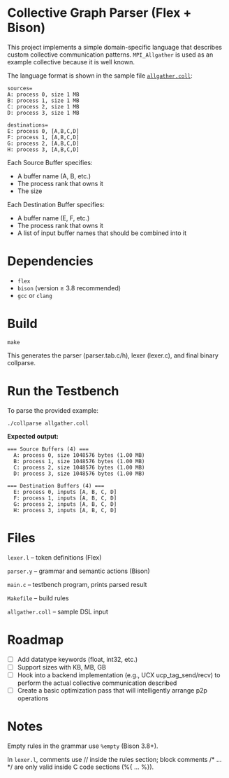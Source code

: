 # Collective Graph Parser (Flex + Bison)

This project implements a simple
domain-specific language that describes custom collective communication
patterns. `MPI_Allgather` is used as an example collective because it is well known. 

The language format is shown in the sample file [`allgather.coll`](./allgather.coll):

```text
sources=
A: process 0, size 1 MB
B: process 1, size 1 MB
C: process 2, size 1 MB
D: process 3, size 1 MB

destinations=
E: process 0, [A,B,C,D]
F: process 1, [A,B,C,D]
G: process 2, [A,B,C,D]
H: process 3, [A,B,C,D]
```

Each Source Buffer specifies:

- A buffer name (A, B, etc.)
- The process rank that owns it
- The size

Each Destination Buffer specifies:

- A buffer name (E, F, etc.)
- The process rank that owns it
- A list of input buffer names that should be combined into it

# Dependencies

- `flex`
- `bison` (version ≥ 3.8 recommended)
- `gcc` or `clang`

# Build

`make`

This generates the parser (parser.tab.c/h), lexer (lexer.c), and final binary
collparse.

# Run the Testbench

To parse the provided example:

`./collparse allgather.coll`

**Expected output:**

```
=== Source Buffers (4) ===
  A: process 0, size 1048576 bytes (1.00 MB)
  B: process 1, size 1048576 bytes (1.00 MB)
  C: process 2, size 1048576 bytes (1.00 MB)
  D: process 3, size 1048576 bytes (1.00 MB)

=== Destination Buffers (4) ===
  E: process 0, inputs [A, B, C, D]
  F: process 1, inputs [A, B, C, D]
  G: process 2, inputs [A, B, C, D]
  H: process 3, inputs [A, B, C, D]
```

# Files

`lexer.l` – token definitions (Flex)

`parser.y` – grammar and semantic actions (Bison)

`main.c` – testbench program, prints parsed result

`Makefile` – build rules

`allgather.coll` – sample DSL input

# Roadmap

- [ ] Add datatype keywords (float, int32, etc.)
- [ ] Support sizes with KB, MB, GB
- [ ] Hook into a backend implementation (e.g., UCX ucp_tag_send/recv)
to perform the actual collective communication described
- [ ] Create a basic optimization pass that will intelligently arrange p2p operations

# Notes

Empty rules in the grammar use `%empty` (Bison 3.8+).

In `lexer.l`, comments use // inside the rules section;
block comments /* ... */ are only valid inside C code sections (%{ ... %}).
